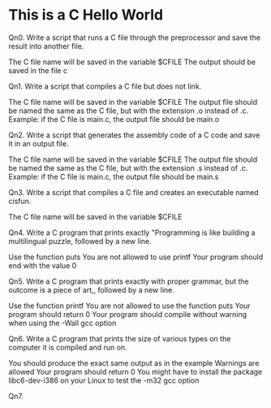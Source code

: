 # This is a C Hello World 
Qn0. Write a script that runs a C file through the preprocessor and save the result into another file.

The C file name will be saved in the variable $CFILE
The output should be saved in the file c

Qn1. Write a script that compiles a C file but does not link.

The C file name will be saved in the variable $CFILE
The output file should be named the same as the C file, but with the extension .o instead of .c.
Example: if the C file is main.c, the output file should be main.o

Qn2. Write a script that generates the assembly code of a C code and save it in an output file.

The C file name will be saved in the variable $CFILE
The output file should be named the same as the C file, but with the extension .s instead of .c.
Example: if the C file is main.c, the output file should be main.s

Qn3. Write a script that compiles a C file and creates an executable named cisfun.

The C file name will be saved in the variable $CFILE

Qn4. Write a C program that prints exactly "Programming is like building a multilingual puzzle, followed by a new line.

Use the function puts
You are not allowed to use printf
Your program should end with the value 0

Qn5. Write a C program that prints exactly with proper grammar, but the outcome is a piece of art,, followed by a new line.

Use the function printf
You are not allowed to use the function puts
Your program should return 0
Your program should compile without warning when using the -Wall gcc option

Qn6. Write a C program that prints the size of various types on the computer it is compiled and run on.

You should produce the exact same output as in the example
Warnings are allowed
Your program should return 0
You might have to install the package libc6-dev-i386 on your Linux to test the -m32 gcc option

Qn7.  
